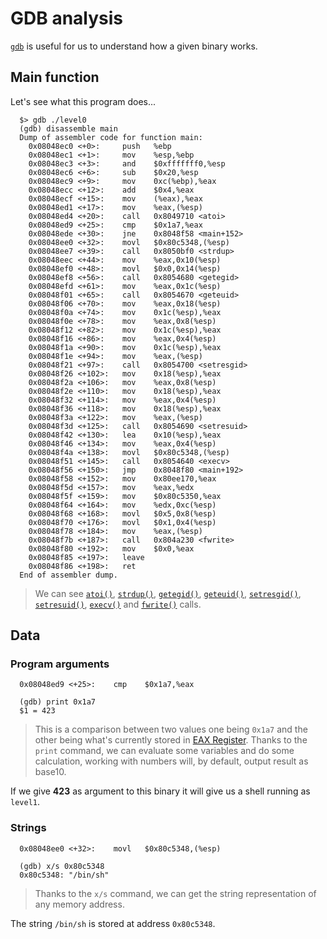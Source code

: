 # GDB analysis

[`gdb`](https://linux.die.net/man/1/gdb) is useful for us to understand how a given binary works.

## Main function

Let's see what this program does...

```gdb
  $> gdb ./level0
  (gdb) disassemble main
  Dump of assembler code for function main:
    0x08048ec0 <+0>:     push   %ebp
    0x08048ec1 <+1>:     mov    %esp,%ebp
    0x08048ec3 <+3>:     and    $0xfffffff0,%esp
    0x08048ec6 <+6>:     sub    $0x20,%esp
    0x08048ec9 <+9>:     mov    0xc(%ebp),%eax
    0x08048ecc <+12>:    add    $0x4,%eax
    0x08048ecf <+15>:    mov    (%eax),%eax
    0x08048ed1 <+17>:    mov    %eax,(%esp)
    0x08048ed4 <+20>:    call   0x8049710 <atoi>
    0x08048ed9 <+25>:    cmp    $0x1a7,%eax
    0x08048ede <+30>:    jne    0x8048f58 <main+152>
    0x08048ee0 <+32>:    movl   $0x80c5348,(%esp)
    0x08048ee7 <+39>:    call   0x8050bf0 <strdup>
    0x08048eec <+44>:    mov    %eax,0x10(%esp)
    0x08048ef0 <+48>:    movl   $0x0,0x14(%esp)
    0x08048ef8 <+56>:    call   0x8054680 <getegid>
    0x08048efd <+61>:    mov    %eax,0x1c(%esp)
    0x08048f01 <+65>:    call   0x8054670 <geteuid>
    0x08048f06 <+70>:    mov    %eax,0x18(%esp)
    0x08048f0a <+74>:    mov    0x1c(%esp),%eax
    0x08048f0e <+78>:    mov    %eax,0x8(%esp)
    0x08048f12 <+82>:    mov    0x1c(%esp),%eax
    0x08048f16 <+86>:    mov    %eax,0x4(%esp)
    0x08048f1a <+90>:    mov    0x1c(%esp),%eax
    0x08048f1e <+94>:    mov    %eax,(%esp)
    0x08048f21 <+97>:    call   0x8054700 <setresgid>
    0x08048f26 <+102>:   mov    0x18(%esp),%eax
    0x08048f2a <+106>:   mov    %eax,0x8(%esp)
    0x08048f2e <+110>:   mov    0x18(%esp),%eax
    0x08048f32 <+114>:   mov    %eax,0x4(%esp)
    0x08048f36 <+118>:   mov    0x18(%esp),%eax
    0x08048f3a <+122>:   mov    %eax,(%esp)
    0x08048f3d <+125>:   call   0x8054690 <setresuid>
    0x08048f42 <+130>:   lea    0x10(%esp),%eax
    0x08048f46 <+134>:   mov    %eax,0x4(%esp)
    0x08048f4a <+138>:   movl   $0x80c5348,(%esp)
    0x08048f51 <+145>:   call   0x8054640 <execv>
    0x08048f56 <+150>:   jmp    0x8048f80 <main+192>
    0x08048f58 <+152>:   mov    0x80ee170,%eax
    0x08048f5d <+157>:   mov    %eax,%edx
    0x08048f5f <+159>:   mov    $0x80c5350,%eax
    0x08048f64 <+164>:   mov    %edx,0xc(%esp)
    0x08048f68 <+168>:   movl   $0x5,0x8(%esp)
    0x08048f70 <+176>:   movl   $0x1,0x4(%esp)
    0x08048f78 <+184>:   mov    %eax,(%esp)
    0x08048f7b <+187>:   call   0x804a230 <fwrite>
    0x08048f80 <+192>:   mov    $0x0,%eax
    0x08048f85 <+197>:   leave  
    0x08048f86 <+198>:   ret
  End of assembler dump.
```

> We can see [`atoi()`](https://linux.die.net/man/3/atoi), [`strdup()`](https://linux.die.net/man/3/strdup), [`getegid()`](https://linux.die.net/man/2/getegid), [`geteuid()`](https://linux.die.net/man/3/geteuid), [`setresgid()`](https://linux.die.net/man/2/setresgid), [`setresuid()`](https://man7.org/linux/man-pages/man2/setresuid.2.html), [`execv()`](https://man7.org/linux/man-pages/man2/execve.2.html) and [`fwrite()`](https://linux.die.net/man/3/fwrite) calls.

## Data

### Program arguments

```gdb
  0x08048ed9 <+25>:    cmp    $0x1a7,%eax

  (gdb) print 0x1a7
  $1 = 423
```

> This is a comparison between two values one being `0x1a7` and the other being what's currently stored in [EAX Register](https://www.tutorialspoint.com/assembly_programming/assembly_registers.htm). Thanks to the `print` command, we can evaluate some variables and do some calculation, working with numbers will, by default, output result as base10.

If we give **423** as argument to this binary it will give us a shell running as `level1`.

### Strings

```gdb
  0x08048ee0 <+32>:    movl   $0x80c5348,(%esp)
  
  (gdb) x/s 0x80c5348
  0x80c5348: "/bin/sh"
```

> Thanks to the `x/s` command, we can get the string representation of any memory address.

The string `/bin/sh` is stored at address `0x80c5348`.